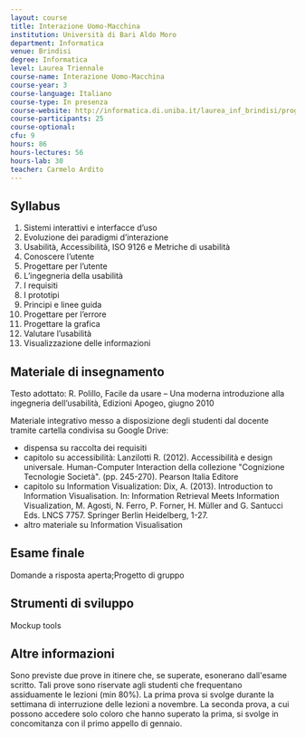 ```yaml
---
layout: course
title: Interazione Uomo-Macchina
institution: Università di Bari Aldo Moro
department: Informatica
venue: Brindisi
degree: Informatica
level: Laurea Triennale
course-name: Interazione Uomo-Macchina
course-year: 3
course-language: Italiano
course-type: In presenza
course-website: http://informatica.di.uniba.it/laurea_inf_brindisi/programmi.php
course-participants: 25
course-optional: 
cfu: 9
hours: 86
hours-lectures: 56
hours-lab: 30
teacher: Carmelo Ardito
---
```



## Syllabus 
1. Sistemi interattivi e interfacce d’uso
2. Evoluzione dei paradigmi d’interazione
3. Usabilità, Accessibilità, ISO 9126 e Metriche di usabilità
4. Conoscere l’utente
5. Progettare per l’utente
6. L’ingegneria della usabilità
7. I requisiti
8. I prototipi
9. Principi e linee guida
10. Progettare per l’errore
11. Progettare la grafica
12. Valutare l’usabilità
13. Visualizzazione delle informazioni


## Materiale di insegnamento 
Testo adottato:
R. Polillo, Facile da usare – Una moderna introduzione alla ingegneria dell’usabilità, Edizioni Apogeo, giugno 2010

Materiale integrativo messo a disposizione degli studenti dal docente tramite cartella condivisa su Google Drive:
- dispensa su raccolta dei requisiti
- capitolo su accessibilità: Lanzilotti R. (2012). Accessibilità e design universale. Human-Computer Interaction della collezione "Cognizione Tecnologie Società". (pp. 245-270). Pearson Italia Editore
- capitolo su Information Visualization: Dix, A. (2013). Introduction to Information Visualisation. In: Information Retrieval Meets Information Visualization, M. Agosti, N. Ferro, P. Forner, H. Müller and G. Santucci Eds. LNCS 7757. Springer Berlin Heidelberg, 1-27.
- altro materiale su Information Visualisation

## Esame finale 
Domande a risposta aperta;Progetto di gruppo

## Strumenti di sviluppo 
Mockup tools

## Altre informazioni 
Sono previste due prove in itinere che, se superate, esonerano dall'esame scritto. Tali prove sono riservate agli studenti che frequentano assiduamente le lezioni (min 80%). La prima prova si svolge durante la settimana di interruzione delle lezioni a novembre. La seconda prova, a cui possono accedere solo coloro che hanno superato la prima, si svolge in concomitanza con il primo appello di gennaio.
